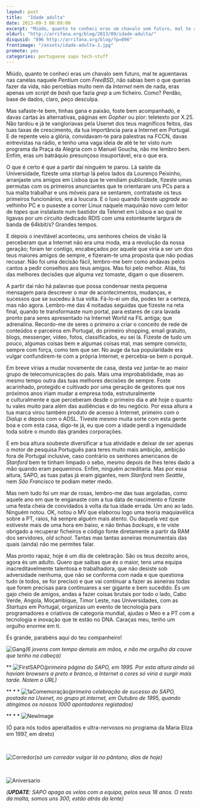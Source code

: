 ```yaml
---
layout: post
title:  "Idade adulta"
date: 2013-09-3 00:09:00
excerpt: "Miúdo, quanto te conheci eras um chavalo sem futuro, mal te aguentavas nas canelas naquele Pentium com FreeBSD, não sabias bem o que querias fazer da vida, não percebias muito nem da Internet nem de nada, eras apenas um script de bash que fazia grep a um ficheiro. Como? Perdão, base de dados, claro, peço desculpa."
oldurl: "http://arrifana.org/blog/2013/09/idade-adulta/"
disqusid: "896 http://arrifana.org/blog/?p=896"
frontimage: "/assets/idade-adulta-1.jpg"
promote: yes
categories: portuguese sapo tech-stuff
---
```


Miúdo, quanto te conheci eras um chavalo sem futuro, mal te aguentavas nas canelas naquele *Pentium* com *FreeBSD*, não sabias bem o que querias fazer da vida, não percebias muito nem da *Internet* nem de nada, eras apenas um *script* de *bash* que fazia *grep* a um ficheiro. Como? Perdão, base de dados, claro, peço desculpa.

Mas safaste-te bem, tinhas gana e paixão, foste bem acompanhado, e davas cartas às alternativas, páginas em *Gopher* ou pior: teletexto por X.25. Não tardou e já te vangloriavas pela Usenet dos teus magníficos feitos, das tuas taxas de crescimento, da tua importância para a Internet em Portugal. E de repente veio a glória, convidavam-te para palestras na FCCN, davas entrevistas na rádio, e tenho uma vaga ideia de até te ter visto num programa da Praça da Alegria com o Manuel Goucha, não me lembro bem. Enfim, eras um batráquio presunçoso insuportável, era o que era.

O que é certo é que a partir daí ninguém te parou. Lá saíste da Universidade, fizeste uma *startup* lá pelos lados da Lourenço Peixinho, arranjaste uns amigos em Lisboa que te vendiam publicidade, fizeste umas permutas com os primeiros anunciantes que te orientaram uns PCs para a tua malta trabalhar e uns móveis para se sentarem, contrataste os teus primeiros funcionários, era a loucura. E o luxo quando fizeste *upgrade* ao velhinho PC e o puseste a correr Linux naquele maquinão novo com leitor de *tapes* que instalaste num bastidor da Telenet em Lisboa e ao qual te ligavas por um circuito dedicado RDIS com uma estonteante largura de banda de 64kbit/s? Grandes tempos.

E depois o inevitável aconteceu, uns senhores cheios de visão lá perceberam que a Internet não era uma moda, era a revolução da nossa geração; foram ter contigo, encabeçados por aquele que viria a ser um dos teus maiores amigos de sempre, e fizeram-te uma proposta que não podias recusar. Não foi uma decisão fácil, lembro-me bem como andavas pelos cantos a pedir conselhos aos teus amigos. Mas foi pelo melhor. Aliás, foi das melhores decisões que alguma vez tomaste, digam o que disserem.

A partir daí não há palavras que possa condensar nesta pequena mensagem para descrever o mar de acontecimentos, mudanças, e sucessos que se sucedeu à tua volta. Fá-lo-ei um dia, podes ter a certeza, mas não agora. Lembro-me das 4 noitadas seguidas que fizeste na reta final, quando te transformaste num portal, para estares de cara lavada pronto para seres apresentado na Internet World na FIL antiga; que adrenalina. Recordo-me de seres o primeiro a criar o conceito de rede de conteúdos e parceiros em Portugal, do primeiro shopping, email gratuito, blogs, messenger, vídeo, fotos, classificados, eu sei lá. Fizeste de tudo um pouco, algumas coisas bem e algumas coisas mal, mas sempre convicto, sempre com força, como tem que ser. No auge da tua popularidade era vulgar confundirem-te com a própria Internet, e percebia-se bem o porquê.

Em breve virias a mudar novamente de casa, desta vez juntar-te ao maior grupo de telecomunicações do país. Mais uma improbabilidade, mas ao mesmo tempo outra das tuas melhores decisões de sempre. Foste acarinhado, protegido e cultivado por uma geração de gestores que nos próximos anos iriam mudar a empresa toda, estruturalmente e culturalmente e que perceberam desde o primeiro dia e até hoje o quanto tu vales muito para além das audiências e do teu negócio. Por essa altura a tua marca virou também produto de acesso à Internet, primeiro com o *Dialup* e depois com o ADSL. Tiveste mesmo muita sorte com esta gente boa e com esta casa, digo-te já, eu que com a idade perdi a ingenuidade toda sobre o mundo das grandes corporações.

E em boa altura soubeste diversificar a tua atividade e deixar de ser apenas o motor de pesquisa Português para teres muito mais ambição, ambição fora de Portugal inclusive, caso contrário os senhores americanos de *Stanford* bem te tinham limpado o sebo, mesmo depois de lhes teres dado a mão quando eram pequeninos. Enfim, ninguém acreditaria. Mas por essa altura, SAPO, as tuas patas já eram gigantes, nem *Stanford* nem *Seattle*, nem *São Francisco* te podiam meter medo.

Mas nem tudo foi um mar de rosas, lembro-me das tuas argoladas, como aquele ano em que te enganaste com a tua data de nascimento e fizeste uma festa cheia de convidados à volta da tua idade errada. Um ano ao lado. Ninguém notou. OK, notou o MV que elaborou logo uma teoria maquiavélica sobre a PT, raios, há sempre alguém mais atento. Ou daquela vez que estiveste mais de uma hora em baixo, e não tinhas *backups*, e te viste obrigado a recuperar ficheiros e código fonte diretamente a partir da RAM dos servidores, *old school*. Tantas mas tantas asneiras monumentais das quais (ainda) não me permites falar.

Mas pronto rapaz, hoje é um dia de celebração. São os teus dezoito anos, agora és um adulto. Quero que saibas que és o maior, tens uma equipa inacreditavelmente talentosa e trabalhadora, que não desiste sob adversidade nenhuma, que não se conforma com nada e que questiona tudo (e todos, se for preciso) e que vai continuar a fazer as asneiras todas que forem precisas para continuares a ser gigante e bem sucedido. És um gajo cheio de amigos, andas a fazer coisas brutais por todo o lado, Cabo Verde, Angola, Moçambique, Timor Leste, nas Universidades, com as *Startups* em Portugal, organizas um evento de tecnologia para programadores e criativos de categoria mundial, ajudas o Meo e a PT com a tecnologia e inovação que te estão no DNA. Caraças meu, tenho um orgulho enorme em ti.

És grande, parabéns aqui do teu companheiro!

![Gang](/assets/idade-adulta-1.jpg "Gang")*(6 jovens com tempo demais em mãos, e não me orgulho da couve que tenho na cabeça)*

** ![FirstSAPO](/assets/idade-adulta-2.jpg "FirstSAPO")*(primeira página do SAPO, em 1995. Por esta altura ainda só haviam browsers a preto e branco, a Internet a cores só viria a surgir mais tarde. Notem o URL)*

** * * ![1aComemoração](/assets/idade-adulta-3.jpg "1aComemoração")*(primeira celebração de sucesso do SAPO, postada na Usenet, no grupo pt.internet, em Outubro de 1995, quando atingimos os nossos 1000 apontadores registados)*

** * * ![NewImage](/assets/idade-adulta-4.jpg "NewImage")

(Ó para nós todos aperaltados e ultra-nervosos no programa da Maria Eliza em 1997, em direto)

 

![Corredor](/assets/idade-adulta-5.jpg "Corredor")*(só um corredor vulgar lá no pântano, dias de hoje)*

 

![Aniversario](/assets/idade-adulta-6.jpg "Aniversario")

*(**UPDATE**: SAPO apaga as velas com a equipa, pelos seus 18 anos. O resto da malta, somos uns 300, estão atrás da lente)*

